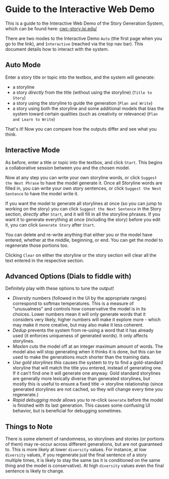 # Guide to the Interactive Web Demo
This is a guide to the Interactive Web Demo of the Story Generation System, which can be found here: [cwc-story.isi.edu/](http://cwc-story.isi.edu:5002)

There are two modes to the Interactive Demo `Auto` (the first page when you go to the link), 
and `Interactive` (reached via the top nav bar). This document details how to interact with the system. 

## Auto Mode

Enter a story title or topic into the textbox, and the system will generate:
* a storyline
* a story _directly_ from the title (without using the storyline) (`Title to Story`)
* a story using the storyline to guide the generation (`Plan and Write`)
* a story using both the storyline and some additional models that bias the system toward certain qualities (such as creativity or relevance) (`Plan and Learn to Write`)

That's it! Now you can compare how the outputs differ and see what you think.


## Interactive Mode

As before, enter a title or topic into the textbox, and click `Start`. This begins a collaborative session between you and the chosen model.

Now at any step you can write your own storyline words, or click `Suggest the Next Phrase` to have the model generate it.
Once all Storyline words are filled in, you can write your own story sentences, or click `Suggest the Next Sentence` to have the model write it.

If you want the model to generate all storylines at once (so you can jump to working on the story) you can click `Suggest the Next Sentence` in the Story section, _directly_ after `Start`, and it will fill in all the storyline phrases.
If you want it to generate everything at once (including the story) before you edit it, you can click `Generate Story` after `Start`.

You can delete and re-write anything that either you or the model have entered, whether at the middle, beginning, or end. You can get the model to regenerate those portions too.

Clicking `Clear` on either the storyline or the story section will clear all the text entered in the respective section.


## Advanced Options (Dials to fiddle with)
Definitely play with these options to tune the output!
* _Diversity_ numbers (followed in the UI by the appropriate ranges) correspond to softmax temperatures.
This is a measure of "unusualness" and controls how conservative the model is in its choices. Lower numbers
mean it will only generate words that it considers very likely, higher numbers will make it explore more - which may make it more 
creative, but may also make it less coherent.
* _Dedup_ prevents the system from re-using a word that it has already used (it enforces uniqueness of generated words).
It only affects storylines.
* _Maxlen_ cuts the model off at an integer maximum amount of words. The model also will stop generating when it thinks it is done, but this can be used to 
make the generations much shorter than the training data.
* _Use gold storylines_ this causes the system to try to find a gold-standard storyline that will match the title you entered, 
instead of generating one. If it can't find one it will generate one anyway. Gold standard storylines are generally more lexically diverse than generated storylines,
but mostly this is useful to ensure a fixed title -> storyline relationship (since generated storylines are not cached, so they will change every time you regenerate.)
* _Rapid debugging mode_ allows you to re-click `Generate` before the model is finished with its last generation. This causes some confusing UI behavior, but is beneficial for debugging sometimes.

## Things to Note

There is some element of randomness, so storylines and stories (or portions of them) may re-occur across different generations, but are not guaranteed to. This is more likely
at lower `diversity` values.  For instance, at low `diversity` values, if you regenerate just the final sentence of a story multiple times, it is likely to stay the same (as it is conditioned on the same thing and the model is conservative). At high `diversity` values even the final sentence is likely to change.
